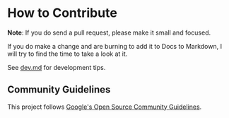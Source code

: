 # How to Contribute

**Note**: If you do send a pull request, please make it small and focused.

If you do make a change and are burning to add it to Docs to Markdown, I will try to find the time to take a look at it.

See [dev.md](dev.md) for development tips.

## Community Guidelines

This project follows
[Google's Open Source Community Guidelines](https://opensource.google/conduct/).
